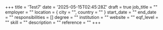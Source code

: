 +++
title = 'Test7'
date = '2025-05-15T02:45:28Z'
draft = true
job_title = ""
employer = ""
location = { city = "", country = "" }
start_date = ""
end_date = ""
responsibilities = []
degree = ""
institution = ""
website = ""
eqf_level = ""
skill = ""
description = ""
reference = ""
+++
